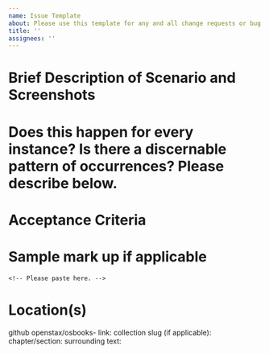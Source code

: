 ```yaml
---
name: Issue Template
about: Please use this template for any and all change requests or bug issues.
title: ''
assignees: ''
---
```


<!-- Please add the book labels and the title of the book in the title of this issue.  -->

# Brief Description of Scenario and Screenshots

<!-- Please also include any screenshots if available. -->

# Does this happen for every instance? Is there a discernable pattern of occurrences? Please describe below.

# Acceptance Criteria

# Sample mark up if applicable
```
<!-- Please paste here. -->
```

# Location(s)
github openstax/osbooks- link: 
collection slug (if applicable):
chapter/section: 
surrounding text: 


